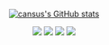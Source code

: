 <div align=center>

[![cansus's GitHub stats](https://github-readme-stats.vercel.app/api?username=cansus4569&show_icons=true&count_private=true&theme=merko)](https://github.com/anuraghazra/github-readme-stats)

</div>

<div align=center>

<img src="https://img.shields.io/badge/C-A8B9CC?style=flat&logo=c&logoColor=white">
<img src="https://img.shields.io/badge/Html-E34F26?style=flat&logo=html5&logoColor=white">
<img src="https://img.shields.io/badge/CSS-1572B6?style=flat&logo=css3&logoColor=white">
<img src="https://img.shields.io/badge/JavaScript-F7DF1E?style=flat&logo=javascript&logoColor=black">

</div>

